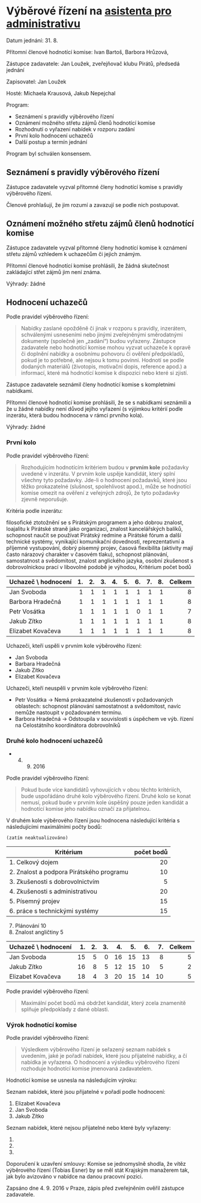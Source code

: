 # Výběrové řízení na [asistenta pro administrativu](https://github.com/pirati-cz/KlubPraha/tree/master/vyberka/asistent-pro-administrativu )

Datum jednání: 31. 8. 

Přítomní členové hodnotící komise: Ivan Bartoš, Barbora Hrůzová,

Zástupce zadavatele: Jan Loužek, zveřejňovač klubu Pirátů, předsedá jednání

Zapisovatel: Jan Loužek

Hosté: Michaela Krausová, Jakub Nepejchal

Program:

* Seznámení s pravidly výběrového řízení
* Oznámení možného střetu zájmů členů hodnotící komise
* Rozhodnutí o vyřazení nabídek v rozporu zadání
* První kolo hodnocení uchazečů
* Další postup a termín jednání

Program byl schválen konsensem.

## Seznámení s pravidly výběrového řízení

Zástupce zadavatele vyzval přítomné členy hodnotící komise s pravidly výběrového řízení. 

Členové prohlašují, že jim rozumí a zavazují se podle nich postupovat.

## Oznámení možného střetu zájmů členů hodnotící komise

Zástupce zadavatele vyzval přítomné členy hodnotící komise k oznámení střetu zájmů vzhledem k uchazečům či jejich známým. 

Přítomní členové hodnotící komise prohlásili, že žádná skutečnost zakládající střet zájmů jim není známa.

Výhrady: žádné

## Hodnocení uchazečů

Podle pravidel výběrového řízení:

> Nabídky zaslané opožděně či jinak v rozporu s pravidly, inzerátem, schválenými usneseními nebo jinými zveřejněnými směrodatnými dokumenty (společně jen „zadání“) budou vyřazeny. Zástupce zadavatele nebo hodnotící komise mohou vyzvat uchazeče k opravě či doplnění nabídky a osobnímu pohovoru či ověření předpokladů, pokud je to potřebné, ale nejsou k tomu povinni. Hodnotí se podle dodaných materiálů (životopis, motivační dopis, reference apod.) a informací, které má hodnotící komise k dispozici nebo které si zjistí.

Zástupce zadavatele seznámil členy hodnotící komise s kompletními nabídkami.

Přítomní členové hodnotící komise prohlásili, že se s nabídkami seznámili a že u žádné nabídky není důvod jejího vyřazení (s výjimkou kritérií podle inzerátu, která budou hodnocena v rámci prvního kola).

Výhrady: žádné

### První kolo

Podle pravidel výběrového řízení:

> Rozhodujícím hodnotícím kritériem budou v **prvním kole** požadavky uvedené v inzerátu. V prvním kole uspěje kandidát, který splní všechny tyto požadavky. Jde-li o hodnocení požadavků, které jsou těžko prokazatelné (slušnost, spolehlivost apod.), může se hodnotící komise omezit na ověření z veřejných zdrojů, že tyto požadavky zjevně neporušuje.

Kritéria podle inzerátu:
    
filosofické ztotožnění se s Pirátským programem a jeho dobrou znalost, loajalitu k Pirátské straně jako organizaci,
znalost kancelářských balíků, schopnost naučit se používat Pirátský redmine a Pirátské fórum a další technické systémy,
vynikající komunikační dovednosti, reprezentativní a příjemné vystupování,
dobrý písemný projev,
časová flexibilita (aktivity mají často nárazový charakter v časovém tlaku),
schopnost plánování, samostatnost a svědomitost,
znalost anglického jazyka,
osobní zkušenost s dobrovolnickou prací v libovolné podobě je výhodou,
Kritérium počet bodů

Uchazeč \ hodnocení | 1. | 2. | 3. | 4. | 5. | 6. | 7. | 8. | Celkem
------------------- | --: | --: | --: | --: | --: | --: | --: | --:| --:|
Jan Svoboda| 1 | 1 | 1 | 1 | 1 | 1 | 1 | 1 |  8
Barbora Hradečná| 1 | 1 | 1 | 1 | 1 | 1 | 1 | 1 | 8
Petr Vosátka| 1 | 1 | 1 | 1 | 1 | 0 | 1 | 1 | 7
Jakub Zítko| 1 | 1 | 1 | 1 | 1 | 1 | 1 | 1 | 8
Elizabet Kovačeva | 1 | 1 | 1 | 1 | 1 | 1 | 1 | 1 | 8

Uchazeči, kteří uspěli v prvním kole výběrového řízení:

* Jan Svoboda
* Barbara Hradečná
* Jakub Zítko
* Elizabet Kovačeva

Uchazeči, kteří neuspěli v prvním kole výběrového řízení:

* Petr Vosátka → Nemá prokazatelné zkušenosti v požadovaných oblastech: schopnost plánování samostatnost a svědomitost, navíc nemůže nastoupit v požadovaném termínu. 
* Barbora Hradečná → Odstoupila v souvislosti s úspěchem ve výb. řízení na Celostátního koordinátora dobrovolníků

### Druhé kolo hodnocení uchazečů

* 4. 9. 2016

Podle pravidel výběrového řízení:

> Pokud bude více kandidátů vyhovujících v obou těchto kritériích, bude uspořádáno druhé kolo výběrového řízení. Druhé kolo se konat nemusí, pokud bude v prvním kole úspěšný pouze jeden kandidát a hodnotící komise jeho nabídku označí za přijatelnou. 

V druhém kole výběrového řízení jsou hodnocena následující kritéria s následujícími maximálními počty bodů:
    
    (zatím neaktualizováno)

Kritérium | počet bodů
--------- | ---------:
1. Celkový dojem | 20
2. Znalost a podpora Pirátského programu | 10
3. Zkušenosti s dobrovolnictvím | 5
4. Zkušenosti s administrativou | 20
5. Písemný projev | 15
6. práce s technickými systémy | 15
7. Plánování 10
8. Znalost angličtiny 5


Uchazeč \ hodnocení |  1. |  2. |  3. |  4. |  5. | 6. | 7. | Celkem
------------------- | --: | --: | --: | --: | --: | --: | --: | ---:
Jan Svoboda  | 15 | 5 | 0 | 16 | 15 | 13 | 8 | 5 | 77
Jakub Zítko | 16 | 8 | 5 | 12 | 15 | 10 | 5 | 2 | 73
Elizabet Kovačeva | 18 | 4 | 3 | 20 | 15 | 14 | 10 | 5 | 89

Podle pravidel výběrového řízení:

> Maximální počet bodů má obdržet kandidát, který zcela znamenitě splňuje předpoklady z dané oblasti. 

### Výrok hodnotící komise

Podle pravidel výběrového řízení:

> Výsledkem výběrového řízení je seřazený seznam nabídek s uvedením, jaké je pořadí nabídek, které jsou přijatelné nabídky, a čí nabídka je vyřazena. O hodnocení a výsledku výběrového řízení rozhoduje hodnotící komise jmenovaná zadavatelem. 

Hodnotící komise se usnesla na následujícím výroku:

Seznam nabídek, které jsou přijatelné v pořadí podle hodnocení:

1. Elizabet Kovačeva
2. Jan Svoboda
3. Jakub Zítko

Seznam nabídek, které nejsou přijatelné nebo které byly vyřazeny:

1. 
2. 
3. 

Doporučení k uzavření smlouvy: Komise se jednomyslně shodla, že vítěz výběrového řízení (Tobias Esner) by se měl stát Krajským manažerem tak, jak bylo avizováno v nabídce na danou pracovní pozici.

Zapsáno dne 4. 9. 2016 v Praze, zápis před zveřejněním ověřil zástupce zadavatele.
